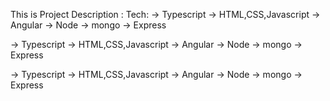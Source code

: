 This is Project Description :
Tech:
  -> Typescript
  ->  HTML,CSS,Javascript
  ->  Angular
  ->  Node
  ->  mongo
  ->  Express 

  -> Typescript
  ->  HTML,CSS,Javascript
  ->  Angular
  ->  Node
  ->  mongo
  ->  Express

  -> Typescript
  ->  HTML,CSS,Javascript
  ->  Angular
  ->  Node
  ->  mongo
  ->  Express
